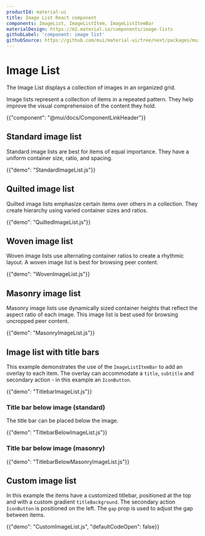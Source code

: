 ```yaml
---
productId: material-ui
title: Image List React component
components: ImageList, ImageListItem, ImageListItemBar
materialDesign: https://m2.material.io/components/image-lists
githubLabel: 'component: image list'
githubSource: https://github.com/mui/material-ui/tree/next/packages/mui-material/src/ImageList
---
```


# Image List

<p class="description">The Image List displays a collection of images in an organized grid.</p>

Image lists represent a collection of items in a repeated pattern. They help improve the visual comprehension of the content they hold.

{{"component": "@mui/docs/ComponentLinkHeader"}}

## Standard image list

Standard image lists are best for items of equal importance. They have a uniform container size, ratio, and spacing.

{{"demo": "StandardImageList.js"}}

## Quilted image list

Quilted image lists emphasize certain items over others in a collection. They create hierarchy using varied container sizes and ratios.

{{"demo": "QuiltedImageList.js"}}

## Woven image list

Woven image lists use alternating container ratios to create a rhythmic layout. A woven image list is best for browsing peer content.

{{"demo": "WovenImageList.js"}}

## Masonry image list

Masonry image lists use dynamically sized container heights that reflect the aspect ratio of each image. This image list is best used for browsing uncropped peer content.

{{"demo": "MasonryImageList.js"}}

## Image list with title bars

This example demonstrates the use of the `ImageListItemBar` to add an overlay to each item.
The overlay can accommodate a `title`, `subtitle` and secondary action - in this example an `IconButton`.

{{"demo": "TitlebarImageList.js"}}

### Title bar below image (standard)

The title bar can be placed below the image.

{{"demo": "TitlebarBelowImageList.js"}}

### Title bar below image (masonry)

{{"demo": "TitlebarBelowMasonryImageList.js"}}

## Custom image list

In this example the items have a customized titlebar, positioned at the top and with a custom gradient `titleBackground`.
The secondary action `IconButton` is positioned on the left. The `gap` prop is used to adjust the gap between items.

{{"demo": "CustomImageList.js", "defaultCodeOpen": false}}
